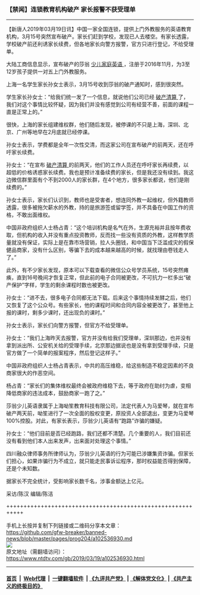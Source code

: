 ### 【禁闻】连锁教育机构破产 家长报警不获受理单
------------------------

<div class="post_content" itemprop="articleBody">
 <p>
  【新唐人2019年03月19日讯】中国一家全国连锁，提供上门外教服务的英语教育机构，3月15号突然宣布破产。家长们赶到学校，发现已人去楼空。有家长透露，学校破产前还利诱家长续费，但各地家长向警方报警，官方只进行登记，不给受理单。
 </p>
 <p>
  大陆工商信息显示，宣布破产的莎翁
  <a href="https://www.ntdtv.com/gb/少儿家庭英语.htm">
   少儿家庭英语
  </a>
  ，注册于2016年11月，为3至12岁孩子提供一对五上门外教服务。
 </p>
 <p>
  上海一名学生家长孙女士表示，3月15号收到莎翁的破产通知时，感到很突然。
 </p>
 <p>
  学生家长孙女士：“给我们统一发了一个信息，就说他们公司已经
  <a href="https://www.ntdtv.com/gb/破产清算.htm">
   破产清算
  </a>
  了，我们对这个事情比较怀疑，因为我们并没有感觉到公司有经营不善，前面的课程一直是正常上的。”
 </p>
 <p>
  很快，上海的家长组建维权群，他们随后发现，被停课的不只是上海，深圳、北京、广州等地早在2月底就已经停课。
 </p>
 <p>
  孙女士表示，学费都是全年一次性交清，而这家公司在宣布破产的前两天，还在呼吁家长续费。
 </p>
 <p>
  孙女士：“在宣布
  <a href="https://www.ntdtv.com/gb/破产清算.htm">
   破产清算
  </a>
  的前两天，他们的工作人员还在呼吁家长再续费，以超低的价格诱惑家长续费。我也是预计准备续费的家长，但是我还没有续到。我这边微信群里面有个不到2000人的家长群，在4个地方，很多家长都说，他们是刚续费的。”
 </p>
 <p>
  孙女士表示，家长们认识到，教师也是受害者，想连同外教一起维权，但外籍教师透露，很多被拖欠薪水的外教，持的是旅游签或留学签，并不具备在中国工作的资格，不敢出面维权。
 </p>
 <p>
  中国非政府组织人士杨占青：“这个培训机构是名气在外，生源充裕并且按年费收取，但机构的收入并没有重点投资教师，反而找一些没有资质的外教，这样教学质量就没有保证，实际上是在靠市场营销，拉人头圈钱，和中国当下泛滥成灾的假保健品商家，没有什么区别，等骗下去的成本越来越高的时候，就找理由卷钱走人了。”
 </p>
 <p>
  此外，有不少家长发现，原本可以下载查看的微信公众号学员系统，15号突然瘫痪，直到16号晚间才恢复正常，但此前的电子合同被更改，不可抗力一栏多出“破产保护”字样，学生的剩余课程时数也被更改。
 </p>
 <p>
  孙女士：“进不去，很多电子合同都无法下载。后来这个事情持续发酵之后，他们又恢复了这个公众号。有些家长，他的课程时间和合同内容全被更改了，甚至他上报的课时，剩多少课时，还出现负的课时。”
 </p>
 <p>
  孙女士表示，家长们向警方报警，但官方不给受理单。
 </p>
 <p>
  孙女士：“我们上海昨天去报警，官方并没有给我们受理单，深圳那边，也并没有拿到派出所、公安机关给的受理手续，北京那边据说也是没有拿到受理手续，只是官方做了一个简单的报案程序，然后登记这样子。”
 </p>
 <p>
  中国非政府组织人士杨占青表示，中共的高压维稳，给这些制造不稳定因素的不良商家很大的作恶空间。
 </p>
 <p>
  杨占青：“家长们的集体维权最终会被政府维稳下去，等于政府在助纣为虐，变相降低商家的违法成本，鼓励商家一跑了之。”
 </p>
 <p>
  莎翁少儿英语隶属于上海呦笙教育科技有限公司，法定代表人为马爱琴，就在宣布破产两天前，呦笙进行了一次全面的股权变更，原投资人全部退出，变更为马爱琴100%控股。对此，有家长表示，莎翁少儿英语有“跑路”诈骗的嫌疑。
 </p>
 <p>
  孙女士：“他们目前是否已经跑路，我们还都不清楚。几个重要的人，我们目前还没有看到他们本人出来发声，出来面对处理这个事情。”
 </p>
 <p>
  四川融众律师事务所律师认为，莎翁少儿英语的行为可能已涉嫌集资诈骗。但家长们担心，如果诈骗行为不成立，就只能走民事诉讼程序，那时权益能否得到保障，还是个未知数。
 </p>
 <p>
  据家长不完全统计，受影响家长数千名，涉事金额达上亿元。
 </p>
 <p>
  采访/陈汉 编辑/陈洁
 </p>
 <p>
 </p>
 <div class="single_ad">
 </div>
</div>

+++++++++++++++++++++++++++++++++++++++++++++++++++++++++++<br/><br/>
手机上长按并复制下列链接或二维码分享本文章：<br/>
https://github.com/gfw-breaker/banned-news/blob/master/pages/prog204/a102536930.md <br/>
<a href='https://github.com/gfw-breaker/banned-news/blob/master/pages/prog204/a102536930.md'><img src='https://github.com/gfw-breaker/banned-news/blob/master/pages/prog204/a102536930.md.png'/></a> <br/>
原文地址（需翻墙访问）：https://www.ntdtv.com/gb/2019/03/19/a102536930.html


------------------------
#### [首页](https://github.com/gfw-breaker/banned-news/blob/master/README.md) &nbsp;|&nbsp; [Web代理](https://github.com/labour-camp/helloworld) &nbsp;|&nbsp; [一键翻墙软件](https://github.com/gfw-breaker/nogfw/blob/master/README.md) &nbsp;| [《九评共产党》](https://github.com/gfw-breaker/9ping.md/blob/master/README.md#九评之一评共产党是什么) | [《解体党文化》](https://github.com/gfw-breaker/jtdwh.md/blob/master/README.md) | [《共产主义的终极目的》](https://github.com/gfw-breaker/gczydzjmd.md/blob/master/README.md)

